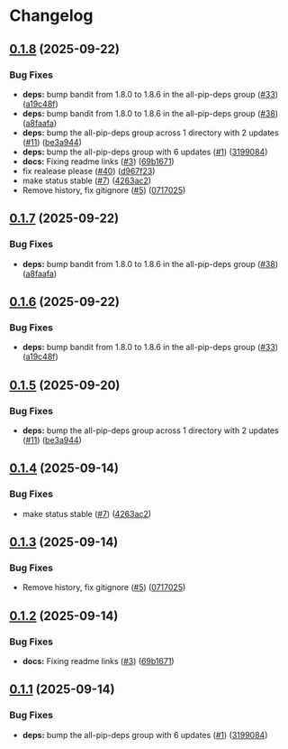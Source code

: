 # Changelog

## [0.1.8](https://github.com/serafinovsky/demo-example-package/compare/v0.1.7...v0.1.8) (2025-09-22)


### Bug Fixes

* **deps:** bump bandit from 1.8.0 to 1.8.6 in the all-pip-deps group ([#33](https://github.com/serafinovsky/demo-example-package/issues/33)) ([a19c48f](https://github.com/serafinovsky/demo-example-package/commit/a19c48ffb12f9972d04076908ed3620a4da245ef))
* **deps:** bump bandit from 1.8.0 to 1.8.6 in the all-pip-deps group ([#38](https://github.com/serafinovsky/demo-example-package/issues/38)) ([a8faafa](https://github.com/serafinovsky/demo-example-package/commit/a8faafa7da171663e1b9349296c8e7ad3d183adf))
* **deps:** bump the all-pip-deps group across 1 directory with 2 updates ([#11](https://github.com/serafinovsky/demo-example-package/issues/11)) ([be3a944](https://github.com/serafinovsky/demo-example-package/commit/be3a944b716e05b6394c1f3b676ad79d6ec1a1c9))
* **deps:** bump the all-pip-deps group with 6 updates ([#1](https://github.com/serafinovsky/demo-example-package/issues/1)) ([3199084](https://github.com/serafinovsky/demo-example-package/commit/31990840836b0aa7cdc899dea826cc8c6590539f))
* **docs:** Fixing readme links ([#3](https://github.com/serafinovsky/demo-example-package/issues/3)) ([69b1671](https://github.com/serafinovsky/demo-example-package/commit/69b1671b4770fb9f37dcbd3fc8cd7f7c64e3919c))
* fix realease please ([#40](https://github.com/serafinovsky/demo-example-package/issues/40)) ([d967f23](https://github.com/serafinovsky/demo-example-package/commit/d967f23adf007611b67d182d0fe2fee6cd56cda1))
* make status stable ([#7](https://github.com/serafinovsky/demo-example-package/issues/7)) ([4263ac2](https://github.com/serafinovsky/demo-example-package/commit/4263ac273cfa5f504f6660fa7d639453a2a2f13a))
* Remove history, fix gitignore ([#5](https://github.com/serafinovsky/demo-example-package/issues/5)) ([0717025](https://github.com/serafinovsky/demo-example-package/commit/07170255fe33de1dac4e306dedce2959d7e2a213))

## [0.1.7](https://github.com/serafinovsky/demo-example-package/compare/demo-example-package-v0.1.6...demo-example-package-v0.1.7) (2025-09-22)


### Bug Fixes

* **deps:** bump bandit from 1.8.0 to 1.8.6 in the all-pip-deps group ([#38](https://github.com/serafinovsky/demo-example-package/issues/38)) ([a8faafa](https://github.com/serafinovsky/demo-example-package/commit/a8faafa7da171663e1b9349296c8e7ad3d183adf))

## [0.1.6](https://github.com/serafinovsky/demo-example-package/compare/demo-example-package-v0.1.5...demo-example-package-v0.1.6) (2025-09-22)


### Bug Fixes

* **deps:** bump bandit from 1.8.0 to 1.8.6 in the all-pip-deps group ([#33](https://github.com/serafinovsky/demo-example-package/issues/33)) ([a19c48f](https://github.com/serafinovsky/demo-example-package/commit/a19c48ffb12f9972d04076908ed3620a4da245ef))

## [0.1.5](https://github.com/serafinovsky/demo-example-package/compare/demo-example-package-v0.1.4...demo-example-package-v0.1.5) (2025-09-20)


### Bug Fixes

* **deps:** bump the all-pip-deps group across 1 directory with 2 updates ([#11](https://github.com/serafinovsky/demo-example-package/issues/11)) ([be3a944](https://github.com/serafinovsky/demo-example-package/commit/be3a944b716e05b6394c1f3b676ad79d6ec1a1c9))

## [0.1.4](https://github.com/serafinovsky/demo-example-package/compare/demo-example-package-v0.1.3...demo-example-package-v0.1.4) (2025-09-14)


### Bug Fixes

* make status stable ([#7](https://github.com/serafinovsky/demo-example-package/issues/7)) ([4263ac2](https://github.com/serafinovsky/demo-example-package/commit/4263ac273cfa5f504f6660fa7d639453a2a2f13a))

## [0.1.3](https://github.com/serafinovsky/demo-example-package/compare/demo-example-package-v0.1.2...demo-example-package-v0.1.3) (2025-09-14)


### Bug Fixes

* Remove history, fix gitignore ([#5](https://github.com/serafinovsky/demo-example-package/issues/5)) ([0717025](https://github.com/serafinovsky/demo-example-package/commit/07170255fe33de1dac4e306dedce2959d7e2a213))

## [0.1.2](https://github.com/serafinovsky/demo-example-package/compare/demo-example-package-v0.1.1...demo-example-package-v0.1.2) (2025-09-14)


### Bug Fixes

* **docs:** Fixing readme links ([#3](https://github.com/serafinovsky/demo-example-package/issues/3)) ([69b1671](https://github.com/serafinovsky/demo-example-package/commit/69b1671b4770fb9f37dcbd3fc8cd7f7c64e3919c))

## [0.1.1](https://github.com/serafinovsky/demo-example-package/compare/demo-example-package-v0.1.0...demo-example-package-v0.1.1) (2025-09-14)


### Bug Fixes

* **deps:** bump the all-pip-deps group with 6 updates ([#1](https://github.com/serafinovsky/demo-example-package/issues/1)) ([3199084](https://github.com/serafinovsky/demo-example-package/commit/31990840836b0aa7cdc899dea826cc8c6590539f))
